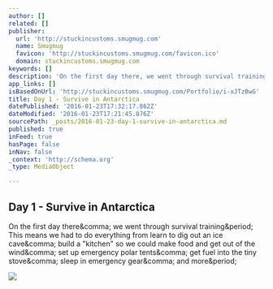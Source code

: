 ```yaml
---
author: []
related: []
publisher:
  url: 'http://stuckincustoms.smugmug.com'
  name: Smugmug
  favicon: 'http://stuckincustoms.smugmug.com/favicon.ico'
  domain: stuckincustoms.smugmug.com
keywords: []
description: 'On the first day there, we went through survival training. This means we had to do everything from learn to dig out an ice cave, build a "kitchen" so we could make food and get out of the wind, set up emergency polar tents, get fuel into the tiny stove, sleep in emergency gear, and more.'
app_links: []
isBasedOnUrl: 'http://stuckincustoms.smugmug.com/Portfolio/i-xJTzBwG'
title: Day 1 - Survive in Antarctica
datePublished: '2016-01-23T17:32:17.862Z'
dateModified: '2016-01-23T17:21:45.876Z'
sourcePath: _posts/2016-01-23-day-1-survive-in-antarctica.md
published: true
inFeed: true
hasPage: false
inNav: false
_context: 'http://schema.org'
_type: MediaObject

---
```

<article style=""><h1>Day 1 - Survive in Antarctica</h1><p>On the first day there&amp;comma; we went through survival training&amp;period; This means we had to do everything from learn to dig out an ice cave&amp;comma; build a "kitchen" so we could make food and get out of the wind&amp;comma; set up emergency polar tents&amp;comma; get fuel into the tiny stove&amp;comma; sleep in emergency gear&amp;comma; and more&amp;period;</p><img src="https://stuckincustoms.smugmug.com/Portfolio/i-xJTzBwG/0/XL/Day%204%20-%20Meg%20-%20Kitchen-XL.jpg" /></article>